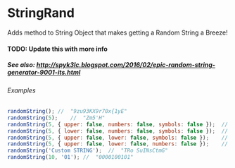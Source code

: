 # StringRand
Adds method to String Object that makes getting a Random String a Breeze!


#### TODO: Update this with more info

##### See also: http://spyk3lc.blogspot.com/2016/02/epic-random-string-generator-9001-its.html


###### Examples 

```javascript
randomString();	//	"9zu93KX9r70x{1yE"
randomString(5);	//	"Zm5'H"
randomString(5, { upper: false, numbers: false, symbols: false });	//	"yxhwr"
randomString(5, { lower: false, numbers: false, symbols: false });	//	"LMHHP"
randomString(5, { upper: false, lower: false, symbols: false });	//	"87989"
randomString(5, { upper: false, lower: false, numbers: false });	//	"/~_+$"
randomString('Custom STRING');	//	"TRo SuINsCtmG"
randomString(10, '01');	//	"0000100101"
```
